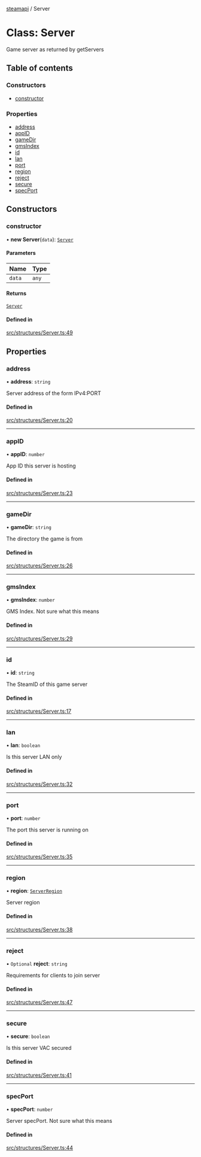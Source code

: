 [steamapi](../README.md) / Server

# Class: Server

Game server as returned by getServers

## Table of contents

### Constructors

- [constructor](Server.md#constructor)

### Properties

- [address](Server.md#address)
- [appID](Server.md#appid)
- [gameDir](Server.md#gamedir)
- [gmsIndex](Server.md#gmsindex)
- [id](Server.md#id)
- [lan](Server.md#lan)
- [port](Server.md#port)
- [region](Server.md#region)
- [reject](Server.md#reject)
- [secure](Server.md#secure)
- [specPort](Server.md#specport)

## Constructors

### constructor

• **new Server**(`data`): [`Server`](Server.md)

#### Parameters

| Name | Type |
| :------ | :------ |
| `data` | `any` |

#### Returns

[`Server`](Server.md)

#### Defined in

[src/structures/Server.ts:49](https://github.com/xDimGG/node-steamapi/blob/b7dfdb7/src/structures/Server.ts#L49)

## Properties

### address

• **address**: `string`

Server address of the form IPv4:PORT

#### Defined in

[src/structures/Server.ts:20](https://github.com/xDimGG/node-steamapi/blob/b7dfdb7/src/structures/Server.ts#L20)

___

### appID

• **appID**: `number`

App ID this server is hosting

#### Defined in

[src/structures/Server.ts:23](https://github.com/xDimGG/node-steamapi/blob/b7dfdb7/src/structures/Server.ts#L23)

___

### gameDir

• **gameDir**: `string`

The directory the game is from

#### Defined in

[src/structures/Server.ts:26](https://github.com/xDimGG/node-steamapi/blob/b7dfdb7/src/structures/Server.ts#L26)

___

### gmsIndex

• **gmsIndex**: `number`

GMS Index. Not sure what this means

#### Defined in

[src/structures/Server.ts:29](https://github.com/xDimGG/node-steamapi/blob/b7dfdb7/src/structures/Server.ts#L29)

___

### id

• **id**: `string`

The SteamID of this game server

#### Defined in

[src/structures/Server.ts:17](https://github.com/xDimGG/node-steamapi/blob/b7dfdb7/src/structures/Server.ts#L17)

___

### lan

• **lan**: `boolean`

Is this server LAN only

#### Defined in

[src/structures/Server.ts:32](https://github.com/xDimGG/node-steamapi/blob/b7dfdb7/src/structures/Server.ts#L32)

___

### port

• **port**: `number`

The port this server is running on

#### Defined in

[src/structures/Server.ts:35](https://github.com/xDimGG/node-steamapi/blob/b7dfdb7/src/structures/Server.ts#L35)

___

### region

• **region**: [`ServerRegion`](../enums/ServerRegion.md)

Server region

#### Defined in

[src/structures/Server.ts:38](https://github.com/xDimGG/node-steamapi/blob/b7dfdb7/src/structures/Server.ts#L38)

___

### reject

• `Optional` **reject**: `string`

Requirements for clients to join server

#### Defined in

[src/structures/Server.ts:47](https://github.com/xDimGG/node-steamapi/blob/b7dfdb7/src/structures/Server.ts#L47)

___

### secure

• **secure**: `boolean`

Is this server VAC secured

#### Defined in

[src/structures/Server.ts:41](https://github.com/xDimGG/node-steamapi/blob/b7dfdb7/src/structures/Server.ts#L41)

___

### specPort

• **specPort**: `number`

Server specPort. Not sure what this means

#### Defined in

[src/structures/Server.ts:44](https://github.com/xDimGG/node-steamapi/blob/b7dfdb7/src/structures/Server.ts#L44)
